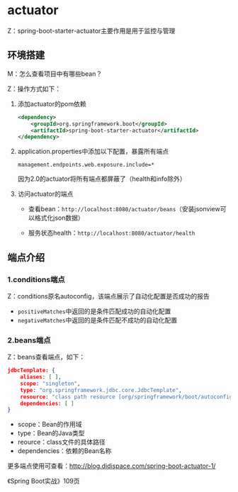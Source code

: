 # actuator  

Z：spring-boot-starter-actuator主要作用是用于监控与管理

## 环境搭建

M：怎么查看项目中有哪些bean？

Z：操作方式如下：

1. 添加actuator的pom依赖

   ```xml
   <dependency>
       <groupId>org.springframework.boot</groupId>
       <artifactId>spring-boot-starter-actuator</artifactId>
   </dependency>
   ```

2. application.properties中添加以下配置，暴露所有端点

   ```properties
   management.endpoints.web.exposure.include=*
   ```

   因为2.0的actuator将所有端点都屏蔽了（health和info除外）

3. 访问actuator的端点

   - 查看bean：``http://localhost:8080/actuator/beans``（安装jsonview可以格式化json数据）

   - 服务状态health：``http://localhost:8080/actuator/health``   

## 端点介绍

### 1.conditions端点

Z：conditions原名autoconfig，该端点展示了自动化配置是否成功的报告

- `positiveMatches`中返回的是条件匹配成功的自动化配置
- `negativeMatches`中返回的是条件匹配不成功的自动化配置

### 2.beans端点

Z：beans查看端点，如下：

```json
jdbcTemplate: {
    aliases: [ ],
    scope: "singleton",
    type: "org.springframework.jdbc.core.JdbcTemplate",
    resource: "class path resource [org/springframework/boot/autoconfigure/jdbc/JdbcTemplateAutoConfiguration$JdbcTemplateConfiguration.class]",
    dependencies: [ ]
}
```

- scope：Bean的作用域
- type：Bean的Java类型
- reource：class文件的具体路径
- dependencies：依赖的Bean名称

更多端点使用可查看：http://blog.didispace.com/spring-boot-actuator-1/

《Spring Boot实战》109页
